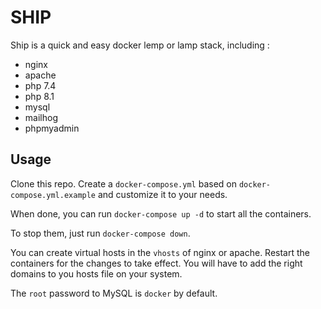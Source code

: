 # SHIP

Ship is a quick and easy docker lemp or lamp stack, including :
- nginx
- apache
- php 7.4
- php 8.1
- mysql
- mailhog
- phpmyadmin

## Usage

Clone this repo. Create a `docker-compose.yml` based on `docker-compose.yml.example` and customize it to your needs.

When done, you can run `docker-compose up -d` to start all the containers. 

To stop them, just run `docker-compose down`.

You can create virtual hosts in the `vhosts` of nginx or apache. Restart the containers for the changes to take effect.
You will have to add the right domains to you hosts file on your system.

The `root` password to MySQL is `docker` by default.